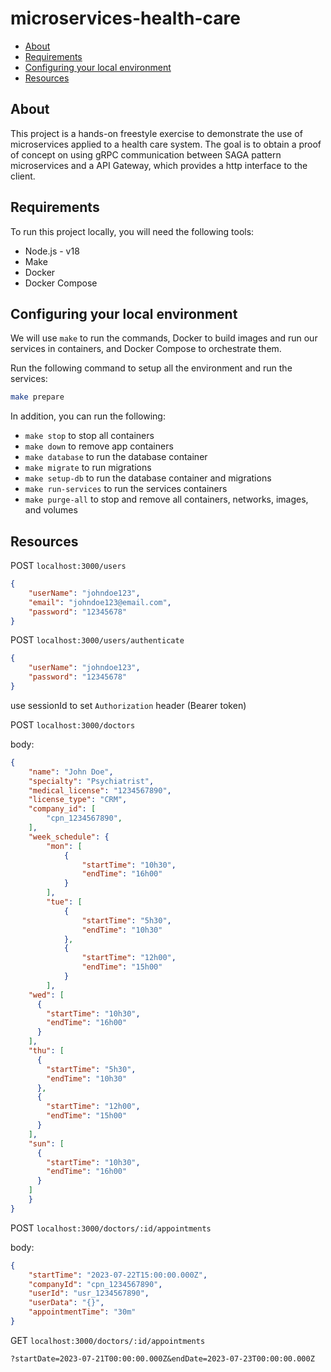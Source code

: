 # **microservices-health-care**

- [About](#about)
- [Requirements](#requirements)
- [Configuring your local environment](#configuring-your-local-environment)
- [Resources](#resources)

## **About**

This project is a hands-on freestyle exercise to demonstrate the use of microservices applied to a health care system. The goal is to obtain a proof of concept on using gRPC communication between SAGA pattern microservices and a API Gateway, which provides a http interface to the client.

## **Requirements**

To run this project locally, you will need the following tools:

- Node.js - v18
- Make
- Docker
- Docker Compose

## **Configuring your local environment**

We will use `make` to run the commands, Docker to build images and run our services in containers, and Docker Compose to orchestrate them.

Run the following command to setup all the environment and run the services:
```sh
make prepare
```

In addition, you can run the following:

- `make stop` to stop all containers
- `make down` to remove app containers
- `make database` to run the database container
- `make migrate` to run migrations
- `make setup-db` to run the database container and migrations
- `make run-services` to run the services containers
- `make purge-all` to stop and remove all containers, networks, images, and volumes

## **Resources**

POST `localhost:3000/users`
```json
{
	"userName": "johndoe123",
	"email": "johndoe123@email.com",
	"password": "12345678"
}
```

POST `localhost:3000/users/authenticate`
```json
{
	"userName": "johndoe123",
	"password": "12345678"
}
```

use sessionId to set `Authorization` header (Bearer token)

POST `localhost:3000/doctors`

body:
```json
{
	"name": "John Doe",
	"specialty": "Psychiatrist",
	"medical_license": "1234567890",
	"license_type": "CRM",
	"company_id": [
		"cpn_1234567890",
	],
	"week_schedule": {
		"mon": [
			{
				"startTime": "10h30",
				"endTime": "16h00"
			}
		],
		"tue": [
			{
				"startTime": "5h30",
				"endTime": "10h30"
			},
			{
				"startTime": "12h00",
				"endTime": "15h00"
			}
		],
    "wed": [
      {
        "startTime": "10h30",
        "endTime": "16h00"
      }
    ],
    "thu": [
      {
        "startTime": "5h30",
        "endTime": "10h30"
      },
      {
        "startTime": "12h00",
        "endTime": "15h00"
      }
    ],
    "sun": [
      {
        "startTime": "10h30",
        "endTime": "16h00"
      }
    ]
	}
}
```

POST `localhost:3000/doctors/:id/appointments`

body:
```json
{
	"startTime": "2023-07-22T15:00:00.000Z",
	"companyId": "cpn_1234567890",
	"userId": "usr_1234567890",
	"userData": "{}",
	"appointmentTime": "30m"
}
```

GET `localhost:3000/doctors/:id/appointments`

`?startDate=2023-07-21T00:00:00.000Z&endDate=2023-07-23T00:00:00.000Z`
